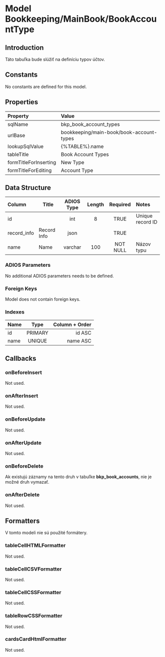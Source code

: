 # Model Bookkeeping/MainBook/BookAccountType

## Introduction

Táto tabuľka bude slúžiť na definíciu typov účtov.

## Constants

No constants are defined for this model.

## Properties

| Property              | Value                                    |
| :-------------------- | :--------------------------------------- |
| sqlName               | bkp_book_account_types                   |
| urlBase               | bookkeeping/main-book/book-account-types |
| lookupSqlValue        | {%TABLE%}.name                           |
| tableTitle            | Book Account Types                       |
| formTitleForInserting | New Type                                 |
| formTitleForEditing   | Account Type                             |

## Data Structure

| Column      | Title       | ADIOS Type | Length | Required | Notes            |
| :---------- | ----------- | :--------: | :----: | :------: | :--------------- |
| id          |             |    int     |   8    |   TRUE   | Unique record ID |
| record_info | Record Info |    json    |        |   TRUE   |                  |
| name        | Name        |  varchar   |  100   | NOT NULL | Názov typu       |

### ADIOS Parameters

No additional ADIOS parameters needs to be defined.

### Foreign Keys

Model does not contain foreign keys.

### Indexes

| Name            |  Type   |      Column + Order |
| :-------------- | :-----: | ------------------: |
| id              | PRIMARY |              id ASC |
| name            | UNIQUE  |            name ASC |

## Callbacks

### onBeforeInsert

Not used.

### onAfterInsert

Not used.

### onBeforeUpdate

Not used.

### onAfterUpdate

Not used.

### onBeforeDelete

Ak existujú záznamy na tento druh v tabuľke **bkp_book_accounts**, nie je možné druh vymazať.

### onAfterDelete

Not used.

## Formatters

V tomto modeli nie sú použité formátery.

### tableCellHTMLFormatter

Not used.

### tableCellCSVFormatter

Not used.

### tableCellCSSFormatter

Not used.

### tableRowCSSFormatter

Not used.

### cardsCardHtmlFormatter

Not used.
